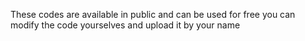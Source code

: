 These codes are available in public and can be used for free
you can modify the code yourselves and upload it by your name
